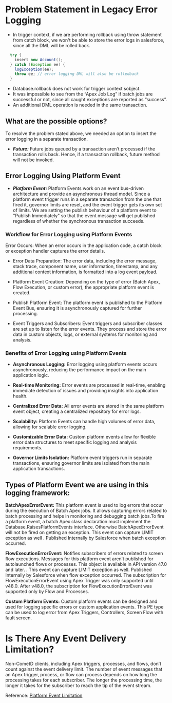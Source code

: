 # Problem Statement in Legacy Error Logging 


- In trigger context, if we are performing rollback using throw statement from catch block, we won't be able to store the error logs in salesforce, since all the DML will be rolled back.
```java
  try {
    insert new Account();
  } catch (Exception ee) {
    logException(ee);
    throw ee; // error logging DML will also be rolledback 
  }

```
- Database.rollback does not work for trigger context sobject.
- It was impossible to see from the “Apex Job Log” if batch jobs are successful or not, since all caught exceptions are reported as “success”.
- An additional DML operation is needed in the same transaction.

## What are the possible options?

To resolve the problem stated above, we needed an option to insert the error logging in a separate transaction.
- ***Future:*** Future jobs queued by a transaction aren’t processed if the transaction rolls back. Hence, if a transaction rollback, future method will not be invoked. 



## Error Logging Using Platform Event
- ***Platform Event:*** Platform Events work on an event bus-driven architecture and provide an asynchronous thread model. Since a platform event trigger runs in a separate transaction from the one that fired it, governor limits are reset, and the event trigger gets its own set of limits. We are setting the publish behaviour of a platform event to "Publish Immediately" so that the event message will get published regardless of whether the synchronous transaction succeeds.

### Workflow for Error Logging using Platform Events
Error Occurs: When an error occurs in the application code, a catch block or exception handler captures the error details.

- Error Data Preparation: The error data, including the error message, stack trace, component name, user information, timestamp, and any additional context information, is formatted into a log event payload.

- Platform Event Creation: Depending on the type of error (Batch Apex, Flow Execution, or custom error), the appropriate platform event is created.

- Publish Platform Event: The platform event is published to the Platform Event Bus, ensuring it is asynchronously captured for further processing.

- Event Triggers and Subscribers: Event triggers and subscriber classes are set up to listen for the error events. They process and store the error data in custom objects, logs, or external systems for monitoring and analysis.
### Benefits of Error Logging using Platform Events
- **Asynchronous Logging:** Error logging using platform events occurs asynchronously, reducing the performance impact on the main application logic.

- **Real-time Monitoring:** Error events are processed in real-time, enabling immediate detection of issues and providing insights into application health.

- **Centralized Error Data:** All error events are stored in the same platform event object, creating a centralized repository for error logs.

- **Scalability:** Platform Events can handle high volumes of error data, allowing for scalable error logging.

- **Customizable Error Data:** Custom platform events allow for flexible error data structures to meet specific logging and analysis requirements.

- **Governor Limits Isolation:** Platform event triggers run in separate transactions, ensuring governor limits are isolated from the main application transactions.

## Types of Platform Event we are using in this logging framework:
**BatchApexErrorEvent:** This platform event is used to log errors that occur during the execution of Batch Apex jobs. It allows capturing errors related to batch processing and helps in monitoring and debugging batch jobs.To fire a platform event, a batch Apex class declaration must implement the Database.RaisesPlatformEvents interface. Otherwise BatchApexErrorEvent will not be fired on getting an exception. This event can capture LIMIT exception as well . Published Internally by Salesforce when batch exception occurred.


**FlowExecutionErrorEvent:**  Notifies subscribers of errors related to screen flow executions. Messages for this platform event aren’t published for autolaunched flows or processes. This object is available in API version 47.0 and later. . This event can capture LIMIT exception as well. Published Internally by Salesforce when flow exception occurred. The subscription for FlowExecutionErrorEvent using Apex Trigger was only supported until v48.0. After v48.0, the subscription for FlowExecutionErrorEvent was supported only by Flow and Processes.

**Custom Platform Events:** Custom platform events can be designed and used for logging specific errors or custom application events. This PE type can be used to log error from Apex Triggers, Controllers, Screen Flow with fault screen.  

# Is There Any Event Delivery Limitation?
Non-CometD clients, including Apex triggers, processes, and flows, don’t count against the event delivery limit. The number of event messages that an Apex trigger, process, or flow can process depends on how long the processing takes for each subscriber. The longer the processing time, the longer it takes for the subscriber to reach the tip of the event stream.

Reference: [Platform Event Limitation](https://developer.salesforce.com/docs/atlas.en-us.platform_events.meta/platform_events/platform_event_limits.htm)

